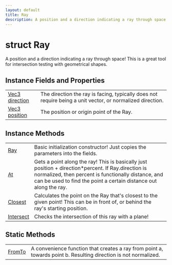 ```yaml
---
layout: default
title: Ray
description: A position and a direction indicating a ray through space! This is a great tool for intersection testing with geometrical shapes.
---
```

# struct Ray

A position and a direction indicating a ray through space!
This is a great tool for intersection testing with geometrical
shapes.


## Instance Fields and Properties

|  |  |
|--|--|
|[Vec3]({{site.url}}/Pages/Reference/Vec3.html) [direction]({{site.url}}/Pages/Reference/Ray/direction.html)|The direction the ray is facing, typically does not require being a unit vector, or normalized direction.|
|[Vec3]({{site.url}}/Pages/Reference/Vec3.html) [position]({{site.url}}/Pages/Reference/Ray/position.html)|The position or origin point of the Ray.|


## Instance Methods

|  |  |
|--|--|
|[Ray]({{site.url}}/Pages/Reference/Ray/Ray.html)|Basic initialization constructor! Just copies the parameters into the fields.|
|[At]({{site.url}}/Pages/Reference/Ray/At.html)|Gets a point along the ray! This is basically just position + direction*percent. If Ray.direction is normalized, then percent is functionally distance, and can be used to find the point a certain distance out along the ray.|
|[Closest]({{site.url}}/Pages/Reference/Ray/Closest.html)|Calculates the point on the Ray that's closest to the given point! This can be in front of, or behind the ray's starting position.|
|[Intersect]({{site.url}}/Pages/Reference/Ray/Intersect.html)|Checks the intersection of this ray with a plane!|



## Static Methods

|  |  |
|--|--|
|[FromTo]({{site.url}}/Pages/Reference/Ray/FromTo.html)|A convenience function that creates a ray from point a, towards point b. Resulting direction is not normalized.|

